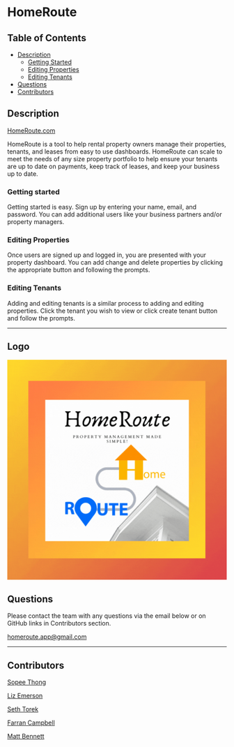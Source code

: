 # HomeRoute
## Table of Contents
* [Description](#description)
    * [Getting Started](#getting-started)
    * [Editing Properties](#editing-properties)
    * [Editing Tenants](#editing-tenants)
* [Questions](#questions)
* [Contributors](#contributors)

<a name='description'></a>

## Description

[HomeRoute.com](https://hidden-scrubland-47296.herokuapp.com/)

HomeRoute is a tool to help rental property owners manage their properties, tenants, and leases from easy to use dashboards. HomeRoute can scale to meet the needs of any size property portfolio to help ensure your tenants are up to date on payments, keep track of leases, and keep your business up to date. 

<a name='getting-started'></a>
### Getting started

Getting started is easy. Sign up by entering your name, email, and password. You can add additional users like your business partners and/or property managers. 




<a name='editing-properties'></a>
### Editing Properties

Once users are signed up and logged in, you are presented with your property dashboard. You can add change and delete properties by clicking the appropriate button and following the prompts. 


<a name='editing-tenants'></a>
### Editing Tenants

Adding and editing tenants is a similar process to adding and editing properties. Click the tenant you wish to view or click create tenant button and follow the prompts. 




---
## Logo
![Alt Text](public/images/logo.gif)


<a name='Questions'></a>
## Questions
Please contact the team with any questions via the email below or on GitHub links in Contributors section.

<homeroute.app@gmail.com>

---

<a name='Contributors'></a>
## Contributors

[Sopee Thong](https://github.com/sopeethong1)

[Liz Emerson](https://github.com/uknity)

[Seth Torek](https://github.com/sttorek)

[Farran Campbell](https://github.com/farrancampbell)

[Matt Bennett](https://github.com/mattyb5000)


